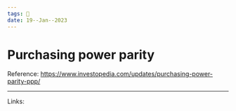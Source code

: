 ```yaml
---
tags: 🌱
date: 19--Jan--2023
---
```


# Purchasing power parity

Reference: https://www.investopedia.com/updates/purchasing-power-parity-ppp/

---
Links: 